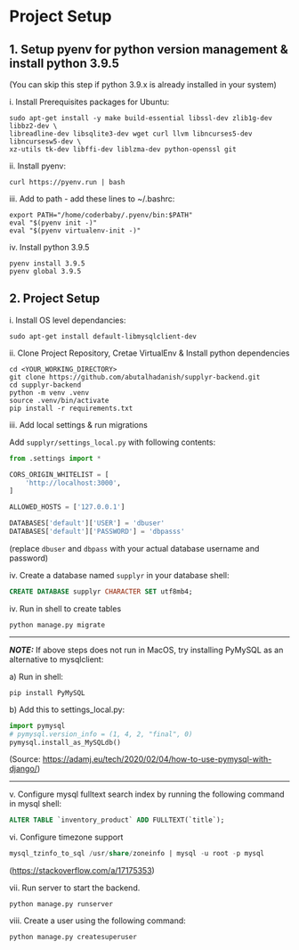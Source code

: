 # Project Setup

## 1. Setup pyenv for python version management & install python 3.9.5
(You can skip this step if python 3.9.x is already installed in your system)

i. Install Prerequisites packages for Ubuntu:
```shell
sudo apt-get install -y make build-essential libssl-dev zlib1g-dev libbz2-dev \
libreadline-dev libsqlite3-dev wget curl llvm libncurses5-dev libncursesw5-dev \
xz-utils tk-dev libffi-dev liblzma-dev python-openssl git
```
ii. Install pyenv:
```shell
curl https://pyenv.run | bash
```

iii. Add to path - add these lines to ~/.bashrc:
```shell
export PATH="/home/coderbaby/.pyenv/bin:$PATH"
eval "$(pyenv init -)"
eval "$(pyenv virtualenv-init -)"
```
iv. Install python 3.9.5
```shell
pyenv install 3.9.5
pyenv global 3.9.5
```

## 2. Project Setup

i. Install OS level dependancies:
```shell
sudo apt-get install default-libmysqlclient-dev
```

ii. Clone Project Repository, Cretae VirtualEnv & Install python dependencies
```shell
cd <YOUR_WORKING_DIRECTORY>
git clone https://github.com/abutalhadanish/supplyr-backend.git
cd supplyr-backend
python -m venv .venv
source .venv/bin/activate
pip install -r requirements.txt
```

iii. Add local settings & run migrations

Add ```supplyr/settings_local.py``` with following contents:
```python
from .settings import *

CORS_ORIGIN_WHITELIST = [
    'http://localhost:3000',
]

ALLOWED_HOSTS = ['127.0.0.1']

DATABASES['default']['USER'] = 'dbuser'
DATABASES['default']['PASSWORD'] = 'dbpasss'
```
(replace `dbuser` and `dbpass` with your actual database username and password)

iv. Create a database named `supplyr` in your database shell:
```sql
CREATE DATABASE supplyr CHARACTER SET utf8mb4;
```

iv. Run in shell to create tables
```shell
python manage.py migrate
```

---
***NOTE:***
If above steps does not run in MacOS, try installing PyMySQL as an alternative to mysqlclient:

a) Run in shell:
```shell
pip install PyMySQL
```
b) Add this to settings_local.py:
```python
import pymysql
# pymysql.version_info = (1, 4, 2, "final", 0)
pymysql.install_as_MySQLdb()
```
(Source: https://adamj.eu/tech/2020/02/04/how-to-use-pymysql-with-django/)

---


v. Configure mysql fulltext search index by running the following command in mysql shell:
```sql
ALTER TABLE `inventory_product` ADD FULLTEXT(`title`);
```

vi. Configure timezone support
```sql
mysql_tzinfo_to_sql /usr/share/zoneinfo | mysql -u root -p mysql
```
(https://stackoverflow.com/a/17175353)

vii. Run server to start the backend.
```shell
python manage.py runserver
```

viii. Create a user using the following command:

```shell
python manage.py createsuperuser
```